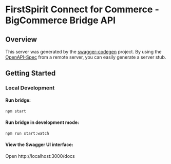 # FirstSpirit Connect for Commerce - BigCommerce Bridge API

## Overview

This server was generated by the [swagger-codegen](https://github.com/swagger-api/swagger-codegen) project. By using the [OpenAPI-Spec](https://github.com/OAI/OpenAPI-Specification) from a remote server, you can easily generate a server stub.

## Getting Started

### Local Development

#### Run bridge:

```
npm start
```

#### Run bridge in development mode:

```
npm run start:watch
```

#### View the Swagger UI interface:

Open http://localhost:3000/docs